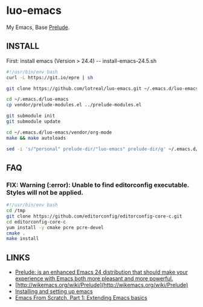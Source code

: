 # luo-emacs
My Emacs, Base [Prelude](https://github.com/bbatsov/prelude).

## INSTALL

First: install emacs (Version > 24.4) -- install-emacs-24.5.sh

```bash
#!/usr/bin/env bash
curl -L https://git.io/epre | sh

git clone https://github.com/lotreal/luo-emacs.git ~/.emacs.d/luo-emacs

cd ~/.emacs.d/luo-emacs
cp vendor/prelude-modules.el ../prelude-modules.el

git submodule init
git submodule update

cd ~/.emacs.d/luo-emacs/vendor/org-mode
make && make autoloads

sed -i 's/"personal" prelude-dir/"luo-emacs" prelude-dir/g' ~/.emacs.d/init.el
```

## FAQ

### FIX: Warning (:error): Unable to find editorconfig executable.  Styles will not be applied.

```bash
#!/usr/bin/env bash
cd /tmp
git clone https://github.com/editorconfig/editorconfig-core-c.git
cd editorconfig-core-c
yum install -y cmake pcre pcre-devel
cmake .
make install
```

## LINKS
- [Prelude: is an enhanced Emacs 24 distribution that should make your experience with Emacs both more pleasant and more powerful.](https://github.com/bbatsov/prelude)
- [http://wikemacs.org/wiki/Prelude](http://wikemacs.org/wiki/Prelude)
- [Installing and setting up emacs](http://pragmaticemacs.com/installing-and-setting-up-emacs/)
- [Emacs From Scratch, Part 1: Extending Emacs basics](http://y.tsutsumi.io/emacs-from-scratch-part-1-extending-emacs-basics.html)
